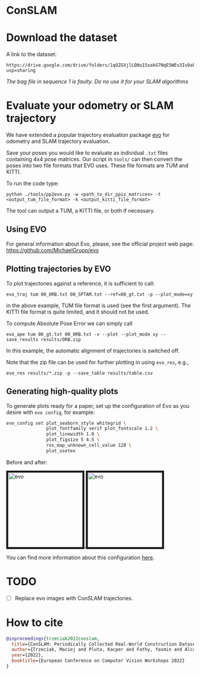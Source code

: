 # ConSLAM

# Download the dataset
A link to the dataset:
```
https://drive.google.com/drive/folders/1qOZGXjlLQNu15xakG7NqE5WEv3Iu9akr?usp=sharing
```
*The bag file in sequence 1 is faulty. Do no use it for your SLAM algorithms*

# Evaluate your odometry or SLAM trajectory
We have extended a popular trajectory evaluation package [evo](https://github.com/MichaelGrupp/evo) for odometry and SLAM trajectory evaluation.

Save your poses you would like to evaluate as individual `.txt` files containing 4x4 pose matrices. Our script in `tools/` can then convert the poses into two file formats that EVO uses. These file formats are TUM and KITTI.

To run the code type: 

```python ./tools/pp2evo.py -w <path_to_dir_ppix_matrices> -t <output_tum_file_format> -k <output_kitti_file_format>```


The tool can output a TUM, a KITTI file, or both if necessary.

## Using EVO
For general information about Evo, please, see the official project web page: https://github.com/MichaelGrupp/evo

## Plotting trajectories by EVO

To plot trajectories against a reference, it is sufficient to call:

```evo_traj tum 00_ORB.txt 00_SPTAM.txt --ref=00_gt.txt -p --plot_mode=xy```

in the above example, TUM file format is used (see the first argument). The KITTI file format is quite limited, and it should not be used.

To compute Absolute Pose Error we can simply call

```evo_ape tum 00_gt.txt 00_ORB.txt -v --plot --plot_mode xy --save_results results/ORB.zip```

In this example, the automatic alignment of trajectories is switched off.

Note that the zip file can be used for further plotting in using `evo_res`, e.g.,

```evo_res results/*.zip -p --save_table results/table.csv```


## Generating high-quality plots

To generate plots ready for a paper, set up the configuration of Evo as you desire with `evo config`, for example:

``` sh
evo_config set plot_seaborn_style whitegrid \
               plot_fontfamily serif plot_fontscale 1.2 \
               plot_linewidth 1.0 \
               plot_figsize 5 4.5 \
               ros_map_unknown_cell_value 128 \
               plot_usetex               
 ```

Before and after:

  <a href="https://github.com/MichaelGrupp/evo/wiki/images/plot_style_default.png" target="_blank">
    <img src="https://github.com/MichaelGrupp/evo/wiki/images/plot_style_default.png" alt="evo" height="200" border="5" />
  </a>
  
  <a href="https://github.com/MichaelGrupp/evo/wiki/images/plot_style_changed.png" target="_blank">
    <img src="https://github.com/MichaelGrupp/evo/wiki/images/plot_style_changed.png" alt="evo" height="200" border="5" />
  </a>

You can find more information about this configuration [here](https://github.com/MichaelGrupp/evo/wiki/Plotting).

# TODO
- [ ] Replace evo images with ConSLAM trajectories.

# How to cite
```bibtex
@inproceedings{trzeciak2022conslam,
  title={ConSLAM: Periodically Collected Real-World Construction Dataset for SLAM and Progress Monitoring},
  author={Trzeciak, Maciej and Pluta, Kacper and Fathy, Yasmin and Alcalde, Lucio and Chee, Stanley and Bromley, Antony and Brilakis, Ioannis and Alliez, Pierre},
  year={2022},
  booktitle={European Conference on Computer Vision Workshops 2022}
}
```

